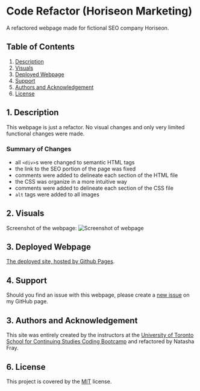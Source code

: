 # Code Refactor (Horiseon Marketing)
A refactored webpage made for fictional SEO company Horiseon.

## Table of Contents
1. [ Description ](#desc)
2. [ Visuals ](#visuals)
3. [ Deployed Webpage ](#deployed)
4. [ Support ](#support)
5. [ Authors and Acknowledgement ](#acknowledge)
6. [ License ](#license)

<a name="desc"></a>
## 1. Description
This webpage is just a refactor. No visual changes and only very limited functional changes were made.

### Summary of Changes
- all `<div>`s were changed to semantic HTML tags
- the link to the SEO portion of the page was fixed
- comments were added to delineate each section of the HTML file
- the CSS was organize in a more intuitive way
- comments were added to delineate each section of the CSS file
- `alt` tags were added to all images

<a name="visuals"></a>
## 2. Visuals
Screenshot of the webpage:
![Screenshot of webpage](screencapture.png)

<a name="deployed"></a>
## 3. Deployed Webpage
[The deployed site, hosted by Github Pages](https://tasha876.github.io/Horiseon-Marketing-Webpage/).

<a name="support"></a>
## 4. Support
Should you find an issue with this webpage, please create a [new issue](https://github.com/Tasha876/Horiseon-Marketing-Webpage/issues/new/choose) on my GitHub page.

<a name="acknowledge"></a>
## 3. Authors and Acknowledgement
This site was entirely created by the instructors at the [University of Toronto School for Continuing Studies Coding Bootcamp](https://bootcamp.learn.utoronto.ca/) and refactored by Natasha Fray.

<a name="license"></a>
## 6. License
This project is covered by the [MIT](license) license.

